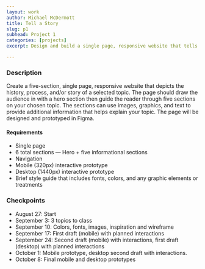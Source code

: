 ```yaml
---
layout: work
author: Michael McDermott
title: Tell a Story
slug: p1
subhead: Project 1
categories: [projects]
excerpt: Design and build a single page, responsive website that tells the history, process, or story of a selected topic.

---
```


### Description
Create a five-section, single page, responsive website that depicts the history, process, and/or story of a selected topic. The page should draw the audience in with a hero section then guide the reader through five sections on your chosen topic. The sections can use images, graphics, and text to provide additional information that helps explain your topic. The page will be designed and prototyped in Figma.

#### Requirements

* Single page
* 6 total sections &mdash; Hero + five informational sections
* Navigation
* Mobile (320px) interactive prototype
* Desktop (1440px) interactive prototype
* Brief style guide that includes fonts, colors, and any graphic elements or treatments

### Checkpoints
* August 27: Start
* September 3: 3 topics to class
* September 10: Colors, fonts, images, inspiration and wireframe
* September 17: First draft (mobile) with planned interactions
* September 24: Second draft (mobile) with interactions, first draft (desktop) with planned interactions
* October 1: Mobile prototype, desktop second draft with interactions.
* October 8: Final mobile and desktop prototypes
